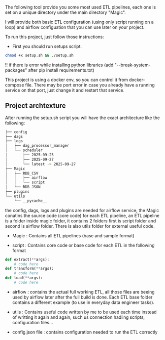 
The following tool provide you some most used ETL pipelines, each one is set on a unique directory under the main directory "Magic".

I will provide both basic ETL configuration (using only script running on a loop) and airflow configuation that you can use later on your project.

To run this project, just follow those instructions:

- First you should run setups script.

```bash
chmod +x setup.sh && ./setup.sh
```
!! if there is error while installing python libraries (add "--break-system-packages" after pip install requirements.txt)

This project is using a docker env, so you can control it from docker-compose file. There may be port error in case you already have a running service on that port, just change it and restart that service.

## Project archtexture

After running the setup.sh script you will have the exact architecture like the following:

```bash
├── config
├── dags
├── logs
│   ├── dag_processor_manager
│   └── scheduler
│       ├── 2025-09-25
│       ├── 2025-09-27
│       └── latest -> 2025-09-27
├── Magic
│   ├── RDB_CSV
│   │   ├── airflow
│   │   └── script
│   └── RDB_JSON
├── plugins
└── utils
    └── __pycache__
```

the config, dags, logs and plugins are needed for airflow service, the Magic conatins the source code (core code) for each ETL pipeline, an ETL pipeline is a folder inside magic folder, it contains 2 folders first is script folder and second is airflow folder. There is also utils folder for external useful code.

- Magic : Contains all ETL pipelines (base and sample format)

- script : Contains core code or base code for each ETL in the following format

```python
def extract(**args):
    # code here
def transform(**args):
    # code here
def load(**args):
    # code here
```

- airflow : contains the actual full working ETL, all those files are beeing used by airflow later after the full build is done. Each ETL base folder contains a different example (to use in everyday data engineer tasks).

- utils : Contains useful code written by me to be used each time instead of writting it again and again, such us connection hadling scripts, configuration files...

- config.json file : contains configuration needed to run the ETL correctly
 
